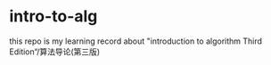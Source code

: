 # intro-to-alg
this repo is my learning record about "introduction to algorithm Third Edition“/算法导论(第三版)
